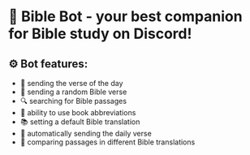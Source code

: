 # 📖 Bible Bot - your best companion for Bible study on Discord!

## ⚙️ **Bot features:**

- 📅 sending the verse of the day
- 🎲 sending a random Bible verse
- 🔍 searching for Bible passages
- 📖 ability to use book abbreviations
- 📚 setting a default Bible translation
- 🔁 automatically sending the daily verse
- 📑 comparing passages in different Bible translations
